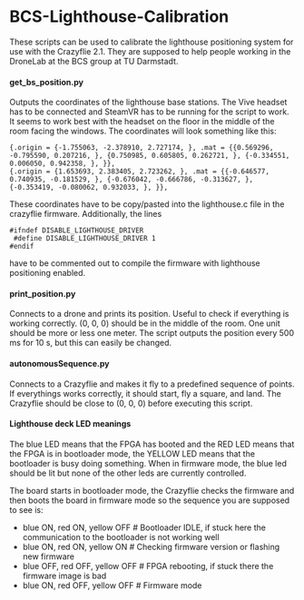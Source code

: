 # BCS-Lighthouse-Calibration
 
These scripts can be used to calibrate the lighthouse positioning system for use with the Crazyflie 2.1. They are supposed to help people working in the DroneLab at the BCS group at TU Darmstadt.

#### get_bs_position.py
Outputs the coordinates of the lighthouse base stations. The Vive headset has to be connected and SteamVR has to be running for the script to work. It seems to work best with the headset on the floor in the middle of the room facing the windows. The coordinates will look something like this:

```
{.origin = {-1.755063, -2.378910, 2.727174, }, .mat = {{0.569296, -0.795590, 0.207216, }, {0.750985, 0.605805, 0.262721, }, {-0.334551, 0.006050, 0.942358, }, }},
{.origin = {1.653693, 2.383405, 2.723262, }, .mat = {{-0.646577, 0.740935, -0.181529, }, {-0.676042, -0.666786, -0.313627, }, {-0.353419, -0.080062, 0.932033, }, }},
```

These coordinates have to be copy/pasted into the lighthouse.c file in the crazyflie firmware. Additionally, the lines 

```
#ifndef DISABLE_LIGHTHOUSE_DRIVER
 #define DISABLE_LIGHTHOUSE_DRIVER 1
#endif
```

have to be commented out to compile the firmware with lighthouse positioning enabled.

#### print_position.py
Connects to a drone and prints its position. Useful to check if everything is working correctly. (0, 0, 0) should be in the middle of the room. One unit should be more or less one meter. The script outputs the position every 500 ms for 10 s, but this can easily be changed.

#### autonomousSequence.py
Connects to a Crazyflie and makes it fly to a predefined sequence of points. If everythings works correctly, it should start, fly a square, and land. The Crazyflie should be close to (0, 0, 0) before executing this script.

#### Lighthouse deck LED meanings
The blue LED means that the FPGA has booted and the RED LED means that the FPGA is in bootloader mode, the YELLOW LED means that the bootloader is busy doing something. When in firmware mode, the blue led should be lit but none of the other leds are currently controlled.

The board starts in bootloader mode, the Crazyflie checks the firmware and then boots the board in firmware mode so the sequence you are supposed to see is:

- blue ON, red ON, yellow OFF # Bootloader IDLE, if stuck here the communication to the bootloader is not working well
- blue ON, red ON, yellow ON # Checking firmware version or flashing new firmware
- blue OFF, red OFF, yellow OFF # FPGA rebooting, if stuck there the firmware image is bad
- blue ON, red OFF, yellow OFF # Firmware mode
